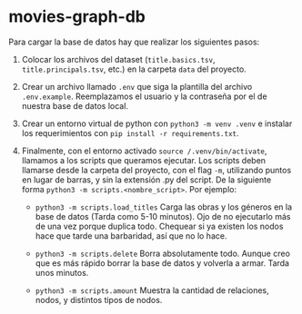 # movies-graph-db

Para cargar la base de datos hay que realizar los siguientes pasos:

1. Colocar los archivos del dataset (`title.basics.tsv`, `title.principals.tsv`, etc.) en la carpeta `data` del proyecto.

2. Crear un archivo llamado `.env` que siga la plantilla del archivo `.env.example`. Reemplazamos el usuario y la contraseña por el de nuestra base de datos local.

3.  Crear un entorno virtual de python con `python3 -m venv .venv` e instalar los requerimientos con `pip install -r requirements.txt`.

4. Finalmente, con el entorno activado `source /.venv/bin/activate`, llamamos a los scripts que queramos ejecutar. Los scripts deben llamarse desde la carpeta del proyecto, con el flag `-m`, utilizando puntos en lugar de barras, y sin la extensión .py del script. De la siguiente forma `python3 -m scripts.<nombre_script>`. Por ejemplo:

    - `python3 -m scripts.load_titles` Carga las obras y los géneros en la base de datos (Tarda como 5-10 minutos). Ojo de no ejecutarlo más de una vez porque duplica todo. Chequear si ya existen los nodos hace que tarde una barbaridad, así que no lo hace.

    - `python3 -m scripts.delete` Borra absolutamente todo. Aunque creo que es más rápido borrar la base de datos y volverla a armar. Tarda unos minutos.

    - `python3 -m scripts.amount` Muestra la cantidad de relaciones, nodos, y distintos tipos de nodos.